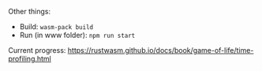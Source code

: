 Other things:

- Build: ```wasm-pack build```
- Run (in www folder): ```npm run start```

Current progress: https://rustwasm.github.io/docs/book/game-of-life/time-profiling.html